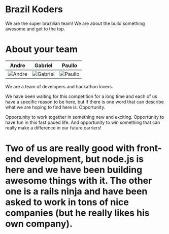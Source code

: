 Brazil Koders
================

We are the super brazilian team! We are about the build something awesome and get to the top.


About your team
===========================

| Andre | Gabriel | Paullo
|--- |--- |---
| ![Andre](https://scontent-b-gru.xx.fbcdn.net/hphotos-xpa1/v/t1.0-9/1425683_10153525032145261_2036125457_n.jpg?oh=fa7486729a0de880ccf27e347f70a5a2&oe=5509069F) | ![Gabriel](https://scontent-b-gru.xx.fbcdn.net/hphotos-xfp1/v/t1.0-9/1391491_10202347341759549_8101725418041298135_n.jpg?oh=7cfd85eb91b70aa7417c8a9feadb2532&oe=55161C72) | ![Paullo](https://scontent-a-gru.xx.fbcdn.net/hphotos-xfa1/v/t1.0-9/10734099_756158111119910_3530888804525742896_n.jpg?oh=1a7913c3408f60fdd4bff6b8a38a61bf&oe=54DA8C0C)

We are a team of developers and hackathon lovers.

We have been waiting for this competition for a long time and each of us have a specific reason to be here, but if there is one word that can describe what we are hoping to find here is: Opportunity.

Opportunity to work together in something new and exciting. Opportunity to have fun in this fast paced life. And opportunity to win something that can really make a difference in our future carriers!




Two of us are really good with front-end development, but node.js is here and we have been building awesome things with it. The other one is a rails ninja and have been asked to work in tons of nice companies (but he really likes his own company).
=======